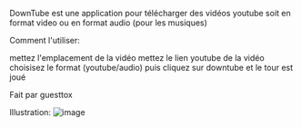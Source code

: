 DownTube est une application pour télécharger des vidéos youtube soit en format video ou en format audio (pour les musiques)

Comment l'utiliser:

mettez l'emplacement de la vidéo
mettez le lien youtube de la vidéo
choisisez le format (youtube/audio)
puis cliquez sur downtube
et le tour est joué

Fait par guesttox

Illustration:
![image](https://user-images.githubusercontent.com/93429502/184373685-68018869-a098-4ce7-ab89-eadcde101f1c.png)
